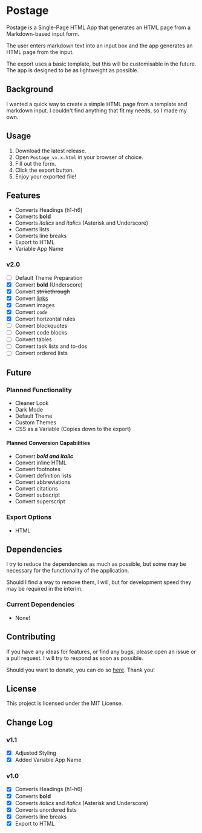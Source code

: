 # Postage
Postage is a Single-Page HTML App that generates an HTML page from a Markdown-based input form.

The user enters markdown text into an input box and the app generates an HTML page from the input.

The export uses a basic template, but this will be customisable in the future. The app is designed to be as lightweight as possible.

## Background
I wanted a quick way to create a simple HTML page from a template and markdown input. I couldn't find anything that fit my needs, so I made my own.

## Usage
1. Download the latest release.
2. Open `Postage_vx.x.html` in your browser of choice.
3. Fill out the form.
4. Click the export button.
5. Enjoy your exported file!

## Features
- Converts Headings (h1-h6)
- Converts **bold**
- Converts *italics* and _italics_ (Asterisk and Underscore)
- Converts lists
- Converts line breaks
- Export to HTML
- Variable App Name

### v2.0
- [ ] Default Theme Preparation
- [x] Convert __bold__ (Underscore)
- [x] Convert ~~strikethrough~~
- [x] Convert [links]()
- [x] Convert images
- [x] Convert `code`
- [x] Convert horizontal rules
- [ ] Convert blockquotes
- [ ] Convert code blocks
- [ ] Convert tables
- [ ] Convert task lists and to-dos
- [ ] Convert ordered lists

## Future
### Planned Functionality
- Cleaner Look
- Dark Mode
- Default Theme
- Custom Themes
- CSS as a Variable (Copies down to the export)

#### Planned Conversion Capabilities
- Convert ***bold and italic***
- Convert inline HTML
- Convert footnotes
- Convert definition lists
- Convert abbreviations
- Convert citations
- Convert subscript
- Convert superscript

### Export Options
- HTML

## Dependencies
I try to reduce the dependencies as much as possible, but some may be necessary for the functionality of the application.

Should I find a way to remove them, I will, but for development speed they may be required in the interim.

### Current Dependencies
- None!

## Contributing
If you have any ideas for features, or find any bugs, please open an issue or a pull request. I will try to respond as soon as possible.

Should you want to donate, you can do so [here](https://www.buymeacoffee.com/caddickbrown).
Thank you!

## License
This project is licensed under the MIT License.

## Change Log
### v1.1
- [x] Adjusted Styling
- [x] Added Variable App Name

### v1.0
- [x] Converts Headings (h1-h6)
- [x] Converts **bold**
- [x] Converts *italics* and _italics_ (Asterisk and Underscore)
- [x] Converts unordered lists
- [x] Converts line breaks
- [x] Export to HTML
